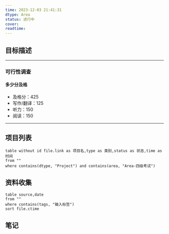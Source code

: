 ```yaml
---
time: 2023-12-03 21:41:31
dtype: Area
status: 进行中
cover: 
readtime:
---
```


## 目标描述



---
### 可行性调查
#### 多少分及格
- 及格分：425
- 写作/翻译：125
- 听力：150
- 阅读：150


---
## 项目列表

```dataview
table without id file.link as 项目名,type as 类别,status as 状态,time as 时间
from ""   
where contains(dtype, "Project") and contains(area, "Area-四级考试")
```


## 资料收集

```dataview
table source,date
from ""   
where contains(tags, "输入标签")
sort file.ctime
```

## 笔记